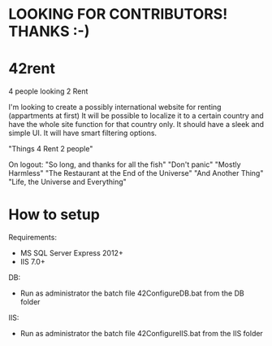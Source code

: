 # LOOKING FOR CONTRIBUTORS! THANKS :-)

# 42rent
4 people looking 2 Rent

I'm looking to create a possibly international website for renting (appartments at first)
It will be possible to localize it to a certain country and have the whole site function for that country only.
It should have a sleek and simple UI.
It will have smart filtering options.

"Things 4 Rent 2 people"

On logout: "So long, and thanks for all the fish"
"Don't panic"
"Mostly Harmless"
"The Restaurant at the End of the Universe"
"And Another Thing"
"Life, the Universe and Everything"

# How to setup
Requirements:
* MS SQL Server Express 2012+
* IIS 7.0+

DB:
* Run as administrator the batch file 42ConfigureDB.bat from the DB folder

IIS:
* Run as administrator the batch file 42ConfigureIIS.bat from the IIS folder

